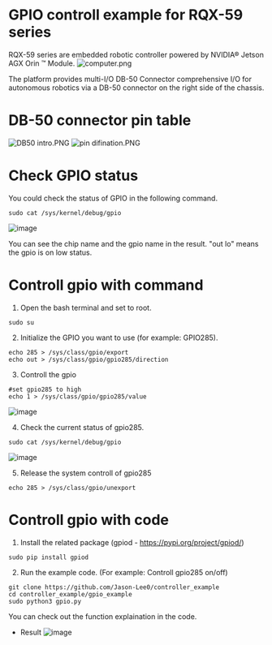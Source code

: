 # GPIO controll example for RQX-59 series

RQX-59 series are embedded robotic controller powered by NVIDIA® Jetson AGX Orin ™ Module.
![computer.png](https://hackmd.io/_uploads/S1AMVAYXT.png)

The platform provides multi-I/O DB-50 Connector comprehensive I/O for autonomous robotics via a DB-50 connector on the right side of the chassis.

# DB-50 connector pin table

![DB50 intro.PNG](https://hackmd.io/_uploads/S1tVuRYma.png)
![pin difination.PNG](https://hackmd.io/_uploads/BJFau0Fmp.png)




# Check GPIO status
You could check the status of GPIO in the following command.
```
sudo cat /sys/kernel/debug/gpio
```
![image](https://github.com/Jason-Lee0/controller_example/assets/56862464/a8f0ca3f-1dad-456c-8aff-2143ccd9ab13)


You can see the chip name and the gpio name in the result. "out lo" means the gpio is on low status.

# Controll gpio with command
1. Open the bash terminal and set to root.
```
sudo su
```
2. Initialize the GPIO you want to use (for example: GPIO285).

```
echo 285 > /sys/class/gpio/export
echo out > /sys/class/gpio/gpio285/direction
```
3. Controll the gpio
```
#set gpio285 to high
echo 1 > /sys/class/gpio/gpio285/value
```

![image](https://github.com/Jason-Lee0/controller_example/assets/56862464/0be53e01-2d30-42e8-ac2f-31cf95f9160e)


4. Check the current status of gpio285.

```
sudo cat /sys/kernel/debug/gpio
```
![image](https://github.com/Jason-Lee0/controller_example/assets/56862464/8a1d7a88-5f80-440c-bc9d-76e597e92797)


5. Release the system controll of gpio285
```
echo 285 > /sys/class/gpio/unexport
```



# Controll gpio with code

1. Install the related package
(gpiod - https://pypi.org/project/gpiod/)

```
sudo pip install gpiod
```
2. Run the example code. (For example: Controll gpio285 on/off)

```
git clone https://github.com/Jason-Lee0/controller_example
cd controller_example/gpio_example
sudo python3 gpio.py
```

You can check out the function explaination in the code.

- Result
![image](https://github.com/Jason-Lee0/controller_example/assets/56862464/2a2a1238-767b-4761-9fde-d22a3a9936cf)



 












 


